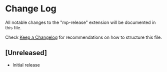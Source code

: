 # Change Log

All notable changes to the "mp-release" extension will be documented in this file.

Check [Keep a Changelog](http://keepachangelog.com/) for recommendations on how to structure this file.

## [Unreleased]

- Initial release